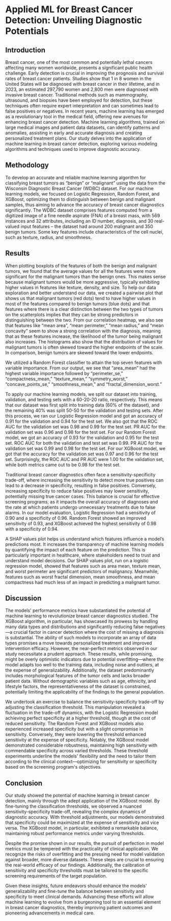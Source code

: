 # Applied ML for Breast Cancer Detection: Unveiling Diagnostic Potentials

## Introduction
Breast cancer, one of the most common and potentially lethal cancers affecting many women worldwide, presents a significant public health challenge. Early detection is crucial in improving the prognosis and survival rates of breast cancer patients. Studies show that 1 in 8 women in the United States will be diagnosed with breast cancer in their lifetime, and in 2023, an estimated 297,790 women and 2,800 men were diagnosed with invasive breast cancer. Traditional methods such as mammography, ultrasound, and biopsies have been employed for detection, but these techniques often require expert interpretation and can sometimes lead to false positives or negatives. In recent years, machine learning has emerged as a revolutionary tool in the medical field, offering new avenues for enhancing breast cancer detection. Machine learning algorithms, trained on large medical images and patient data datasets, can identify patterns and anomalies, assisting in early and accurate diagnosis and creating personalized treatment plans. Our study delves into the application of machine learning in breast cancer detection, exploring various modeling algorithms and techniques used to improve diagnostic accuracy.

## Methodology
To develop an accurate and reliable machine learning algorithm for classifying breast tumors as “benign” or “malignant” using the data from the Wisconsin Diagnostic Breast Cancer (WDBC) dataset. For our machine learning models, we focused on Logistic Regression, Random Forest, and XGBoost, optimizing them to distinguish between benign and malignant samples, thus aiming to advance the accuracy of breast cancer diagnostics significantly. The WDBC dataset comprises features computed from a digitized image of a fine needle aspirate (FNA) of a breast mass, with 569 instances and 32 attributes, including an ID number, diagnosis, and 30 real-valued input features – the dataset had around 200 malignant and 350 benign tumors. Some key features include characteristics of the cell nuclei, such as texture, radius, and smoothness.

## Results
When plotting boxplots of the features of both the benign and malignant tumors, we found that the average values for all the features were more significant for the malignant tumors than the benign ones. This makes sense because malignant tumors would be more aggressive, typically exhibiting higher values in features like texture, density, and size. To help our data exploration and better understand our data, we created a pairwise plot that shows us that malignant tumors (red dots) tend to have higher values in most of the features compared to benign tumors (blue dots) and that features where there is a clear distinction between the two types of tumors on the scatterplots implies that they can be strong predictors in distinguishing between the two. From our correlation heatmap, we also see that features like “mean area”, “mean perimeter,” “mean radius,” and “mean concavity” seem to show a strong correlation with the diagnosis, meaning that as these features increase, the likelihood of the tumor being malignant also increases. The histograms also show that the distribution of values for malignant tumors is often skewed toward the higher endpoints of the scale. In comparison, benign tumors are skewed toward the lower endpoints.

We utilized a Random Forest classifier to attain the top seven features with variable importance. From our output, we see that “area_mean” had the highest variable importance followed by “perimeter_se,” “compactness_mean,” “texture_mean,” “symmetry_worst,” “concave_points_se,” “smoothness_mean,” and “fractal_dimension_worst.”

To apply our machine learning models, we split our dataset into training, validation, and testing sets with a 60-20-20 ratio, respectively. This means that our dataset was first split into training data (60% of the dataset), and the remaining 40% was split 50-50 for the validation and testing sets. After this process, we ran our Logistic Regression model and got an accuracy of 0.91 for the validation and 0.94 for the test set. We also got that the ROC AUC for the validation set was 0.98 and 0.99 for the test set. PR AUC for the validation set was 0.96 and 0.98 for the test set. For our Random Forest model, we got an accuracy of 0.93 for the validation and 0.95 for the test set. ROC AUC for both the validation and test set was 0.99. PR AUC for the validation set was 0.99 and 0.98 for the test set. For our XGBoost model, we got that the accuracy for the validation set was 0.97 and 0.96 for the test set. Surprisingly, the ROC AUC and PR AUC were 1.00 for the validation set, while both metrics came out to be 0.98 for the test set.

Traditional breast cancer diagnostics often face a sensitivity-specificity trade-off, where increasing the sensitivity to detect more true positives can lead to a decrease in specificity, resulting in false positives. Conversely, increasing specificity to reduce false positives may lower sensitivity, potentially missing true cancer cases. This balance is crucial for effective screening programs, as it impacts the overall accuracy of diagnoses and the rate at which patients undergo unnecessary treatments due to false alarms. In our model evaluation, Logistic Regression had a sensitivity of 0.90 and a specificity of 0.96. Random Forest showed an improved sensitivity of 0.93, and XGBoost achieved the highest sensitivity of 0.98 with a specificity of 0.94.

A SHAP values plot helps us understand which features influence a model’s predictions most. It increases the transparency of machine learning models by quantifying the impact of each feature on the prediction. This is particularly important in healthcare, where stakeholders need to trust and understand model decisions. Our SHAP values plot, run on a logistic regression model, showed that features such as area mean, texture mean, and worst perimeter are significant predictors of malignancy. Meanwhile, features such as worst fractal dimension, mean smoothness, and mean compactness had much less of an impact in predicting a malignant tumor.

## Discussion
The models' performance metrics have substantiated the potential of machine learning to revolutionize breast cancer diagnostics studied. The XGBoost algorithm, in particular, has showcased its prowess by handling many data types and distributions and significantly reducing false negatives—a crucial factor in cancer detection where the cost of missing a diagnosis is substantial. The ability of such models to incorporate an array of data types promises a move towards personalized treatment and improved intervention efficacy.
However, the near-perfect metrics observed in our study necessitate a prudent approach. These results, while promising, might be overly optimistic indicators due to potential overfitting—where the model adapts too well to the training data, including noise and outliers, at the expense of generalizability. Additionally, the dataset predominantly includes morphological features of the tumor cells and lacks broader patient data. Without demographic variables such as age, ethnicity, and lifestyle factors, the representativeness of the dataset is constrained, potentially limiting the applicability of the findings to the general population.

We undertook an exercise to balance the sensitivity-specificity trade-off by adjusting the classification threshold. This manipulation revealed a fluctuation in the trade-off dynamics, with the Logistic Regression model achieving perfect specificity at a higher threshold, though at the cost of reduced sensitivity. The Random Forest and XGBoost models also experienced increased specificity but with a slight compromise in sensitivity. Conversely, they were lowering the threshold enhanced sensitivity at the expense of specificity. Notably, the XGBoost model demonstrated considerable robustness, maintaining high sensitivity with commendable specificity across varied thresholds. These threshold experiments underline the models' flexibility and the need to tailor them according to the clinical context—optimizing for sensitivity or specificity based on the screening program's objectives.

## Conclusion
Our study showed the potential of machine learning in breast cancer detection, mainly through the adept application of the XGBoost model. By fine-tuning the classification thresholds, we observed a nuanced sensitivity-specificity trade-off, revealing the complex dynamics of diagnostic accuracy. With threshold adjustments, our models demonstrated that specificity could be maximized at the expense of sensitivity and vice versa. The XGBoost model, in particular, exhibited a remarkable balance, maintaining robust performance metrics under varying thresholds.

Despite the promise shown in our results, the pursuit of perfection in model metrics must be tempered with the practicality of clinical application. We recognize the risks of overfitting and the pressing need for model validation against broader, more diverse datasets. These steps are crucial to ensuring the real-world efficacy of our findings. Additionally, the calibration of sensitivity and specificity thresholds must be tailored to the specific screening requirements of the target population.

Given these insights, future endeavors should enhance the models' generalizability and fine-tune the balance between sensitivity and specificity to meet clinical demands. Advancing these efforts will allow machine learning to evolve from a burgeoning tool to an essential element in breast cancer diagnostics, thereby improving patient outcomes and pioneering advancements in medical care.

